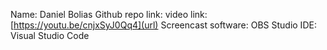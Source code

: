 Name: Daniel Bolias
Github repo link:
video link: [https://youtu.be/cnjxSyJ0Qq4](url)
Screencast software: OBS Studio
IDE: Visual Studio Code
